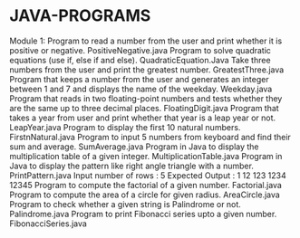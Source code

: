 # JAVA-PROGRAMS
Module 1:
Program to read a number from the user and print whether it is positive or negative. PositiveNegative.java
Program to solve quadratic equations (use if, else if and else). QuadraticEquation.Java
Take three numbers from the user and print the greatest number. GreatestThree.java
Program that keeps a number from the user and generates an integer between 1 and 7 and displays the name of the weekday. Weekday.java
Program that reads in two floating-point numbers and tests whether they are the same up to three decimal places. FloatingDigit.java
Program that takes a year from user and print whether that year is a leap year or not. LeapYear.java
Program to display the first 10 natural numbers. FirstnNatural.java
Program to input 5 numbers from keyboard and find their sum and average. SumAverage.java
Program in Java to display the multiplication table of a given integer. MultiplicationTable.java
Program in Java to display the pattern like right angle triangle with a number. PrintPattern.java
Input number of rows : 5
Expected Output :
1 
12 
123 
1234 
12345
Program to compute the factorial of a given number. Factorial.java
Program to compute the area of a circle for given radius. AreaCircle.java
Program to check whether a given string is Palindrome or not. Palindrome.java
Program to print Fibonacci series upto a given number. FibonacciSeries.java

